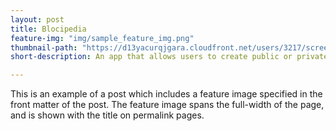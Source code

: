 ```yaml
---
layout: post
title: Blocipedia
feature-img: "img/sample_feature_img.png"
thumbnail-path: "https://d13yacurqjgara.cloudfront.net/users/3217/screenshots/1686132/webflow_landingpage_1x.jpg"
short-description: An app that allows users to create public or private markdown-based wikis as well as collaborate with others.

---
```

This is an example of a post which includes a feature image specified in the front matter of the post. The feature image spans the full-width of the page, and is shown with the title on permalink pages.
